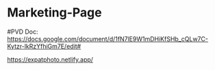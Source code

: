 # Marketing-Page

#PVD Doc: https://docs.google.com/document/d/1fN7lE9W1mDHiKfSHb_cQLw7C-Kytzr-lkRzYfhiGm7E/edit#



https://expatphoto.netlify.app/